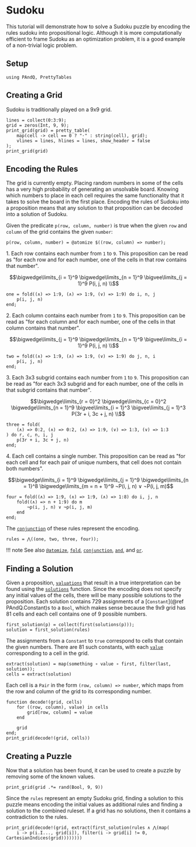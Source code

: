 
# Sudoku

This tutorial will demonstrate how to solve a Sudoku puzzle by encoding the rules sudoku into propositional logic. Although it is more computationally efficient to frame Sudoku as an optimization problem, it is a good example of a non-trivial logic problem.

## Setup

```@repl 1
using PAndQ, PrettyTables
```

## Creating a Grid

Sudoku is traditionally played on a 9x9 grid.

```@repl 1
lines = collect(0:3:9);
grid = zeros(Int, 9, 9);
print_grid(grid) = pretty_table(
    map(cell -> cell == 0 ? "⋅" : string(cell), grid);
    vlines = lines, hlines = lines, show_header = false
);
print_grid(grid)
```

## Encoding the Rules

The grid is currently empty. Placing random numbers in some of the cells has a very high probability of generating an unsolvable board. Knowing which numbers to place in each cell requires the same functionality that it takes to solve the board in the first place. Encoding the rules of Sudoku into a proposition means that any solution to that proposition can be decoded into a solution of Sudoku.

Given the predicate `p(row, column, number)` is true when the given `row` and `column` of the grid contains the given `number`:

```@repl 1
p(row, column, number) = @atomize $((row, column) => number);
```

1\. Each row contains each number from `1` to `9`. This proposition can be read as "for each row and for each number, one of the cells in that row contains that number".

```math
\bigwedge\limits_{i = 1}^9 \bigwedge\limits_{n = 1}^9 \bigvee\limits_{j = 1}^9 P(i, j, n) \\
```

```@repl 1
one = fold((∧) => 1:9, (∧) => 1:9, (∨) => 1:9) do i, n, j
    p(i, j, n)
end;
```

2\. Each column contains each number from `1` to `9`. This proposition can be read as "for each column and for each number, one of the cells in that column contains that number".

```math
\bigwedge\limits_{j = 1}^9 \bigwedge\limits_{n = 1}^9 \bigvee\limits_{i = 1}^9 P(i, j, n) \\
```

```@repl 1
two = fold((∧) => 1:9, (∧) => 1:9, (∨) => 1:9) do j, n, i
    p(i, j, n)
end;
```

3\. Each 3x3 subgrid contains each number from `1` to `9`. This proposition can be read as "for each 3x3 subgrid and for each number, one of the cells in that subgrid contains that number".

```math
\bigwedge\limits_{r = 0}^2 \bigwedge\limits_{c = 0}^2 \bigwedge\limits_{n = 1}^9 \bigvee\limits_{i = 1}^3 \bigvee\limits_{j = 1}^3 P(3r + i, 3c + j, n) \\
```

```@repl 1
three = fold(
    (∧) => 0:2, (∧) => 0:2, (∧) => 1:9, (∨) => 1:3, (∨) => 1:3
) do r, c, n, i, j
    p(3r + i, 3c + j, n)
end;
```

4\. Each cell contains a single number. This proposition can be read as "for each cell and for each pair of unique numbers, that cell does not contain both numbers".

```math
\bigwedge\limits_{i = 1}^9 \bigwedge\limits_{j = 1}^9 \bigwedge\limits_{n = 1}^8 \bigwedge\limits_{m = n + 1}^9 ¬P(i, j, n) ∨ ¬P(i, j, m)
```

```@repl 1
four = fold((∧) => 1:9, (∧) => 1:9, (∧) => 1:8) do i, j, n
    fold((∧) => n + 1:9) do m
        ¬p(i, j, n) ∨ ¬p(i, j, m)
    end
end;
```

The [`conjunction`](@ref) of these rules represent the encoding.

```@repl 1
rules = ⋀((one, two, three, four));
```

!!! note
    See also [`@atomize`](@ref), [`fold`](@ref), [`conjunction`](@ref), [`and`](@ref), and [`or`](@ref).

## Finding a Solution

Given a proposition, [`valuations`](@ref) that result in a true interpretation can be found using the [`solutions`](@ref) function. Since the encoding does not specify any initial values of the cells, there will be many possible solutions to the proposition. Each solution contains 729 assignments of a [`Constant`](@ref PAndQ.Constant)s to a `Bool`, which makes sense because the 9x9 grid has 81 cells and each cell contains one of 9 possible numbers.

```@repl 1
first_solution(p) = collect(first(solutions(p)));
solution = first_solution(rules)
```

The assignments from a `Constant` to `true` correspond to cells that contain the given numbers. There are 81 such constants, with each [`value`](@ref) corresponding to a cell in the grid.

```@repl 1
extract(solution) = map(something ∘ value ∘ first, filter(last, solution));
cells = extract(solution)
```

Each cell is a `Pair` in the form `(row, column) => number`, which maps from the row and column of the grid to its corresponding number.

```@repl 1
function decode!(grid, cells)
    for ((row, column), value) in cells
        grid[row, column] = value
    end

    grid
end;
print_grid(decode!(grid, cells))
```

## Creating a Puzzle

Now that a solution has been found, it can be used to create a puzzle by removing some of the known values.

```@repl 1
print_grid(grid .*= rand(Bool, 9, 9))
```

Since the `rules` represent an empty Sudoku grid, finding a solution to this puzzle means encoding the initial values as additional rules and finding a solution to the combined ruleset. If a grid has no solutions, then it contains a contradiction to the rules.

```@repl 1
print_grid(decode!(grid, extract(first_solution(rules ∧ ⋀(map(
    i -> p(i.I..., grid[i]), filter(i -> grid[i] != 0, CartesianIndices(grid))))))))
```
